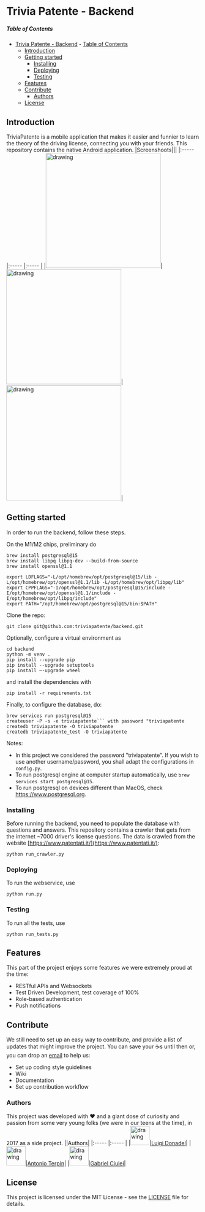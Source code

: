 # Trivia Patente - Backend
##### Table of Contents
- [Trivia Patente - Backend](#trivia-patente---backend)
        - [Table of Contents](#table-of-contents)
  - [Introduction](#introduction)
  - [Getting started](#getting-started)
    - [Installing](#installing)
    - [Deploying](#deploying)
    - [Testing](#testing)
  - [Features](#features)
  - [Contribute](#contribute)
    - [Authors](#authors)
  - [License](#license)

<a name="intro"></a>
## Introduction

TriviaPatente is a mobile application that makes it easier and funnier to learn the theory of the driving license, connecting you with your friends.
This repository contains the native Android application.
|Screenshoots|||
|:----- |:----- |:----- |
|<img src="https://github.com/triviapatente/triviapatente.github.io/blob/main/images/screen1.png" alt="drawing" width="300"/>|<img src="https://github.com/triviapatente/triviapatente.github.io/blob/main/images/screen2.png" alt="drawing" width="300"/>|<img src="https://github.com/triviapatente/triviapatente.github.io/blob/main/images/screen3.png" alt="drawing" width="300"/>|

<a name="getstarted"><a/>
## Getting started

In order to run the backend, follow these steps. 

On the M1/M2 chips, preliminary do
```console
brew install postgresql@15
brew install libpq libpq-dev --build-from-source
brew install openssl@1.1

export LDFLAGS="-L/opt/homebrew/opt/postgresql@15/lib -L/opt/homebrew/opt/openssl@1.1/lib -L/opt/homebrew/opt/libpq/lib"
export CPPFLAGS="-I/opt/homebrew/opt/postgresql@15/include -I/opt/homebrew/opt/openssl@1.1/include -I/opt/homebrew/opt/libpq/include"
export PATH="/opt/homebrew/opt/postgresql@15/bin:$PATH"
```

Clone the repo:
```console
git clone git@github.com:triviapatente/backend.git
```

Optionally, configure a virtual environment as
```console
cd backend
python -m venv .
pip install --upgrade pip
pip install --upgrade setuptools
pip install –-upgrade wheel
```
and install the dependencies with
```console
pip install -r requirements.txt
```

Finally, to configure the database, do:
```console
brew services run postgresql@15
createuser -P -s -e triviapatente``` with password "triviapatente
createdb triviapatente -O triviapatente
createdb triviapatente_test -O triviapatente
```

Notes:
+ In this project we considered the password "triviapatente". If you wish to use another username/password, you shall adapt the configurations in ```config.py```.
+ To run postgresql engine at computer startup automatically, use ```brew services start postgresql@15```.
+ To run postgresql on devices different than MacOS, check https://www.postgresql.org.

<a name="installing"><a/>
### Installing
Before running the backend, you need to populate the database with questions and answers. This repository contains a crawler that gets from the internet ~7000 driver's license questions. The data is crawled from the website [https://www.patentati.it/](https://www.patentati.it/):
```console
python run_crawler.py
```

### Deploying
To run the webservice, use
```console
python run.py
```

### Testing
To run all the tests, use
```console
python run_tests.py
```

<a name="features"></a>
## Features
This part of the project enjoys some features we were extremely proud at the time:
+ RESTful APIs and Websockets
+ Test Driven Development, test coverage of 100%
+ Role-based authentication
+ Push notifications

<a name="contribute"><a/>
## Contribute
We still need to set up an easy way to contribute, and provide a list of updates that might improve the project. You can save your ☕️s until then or, you
can drop an [email](mailto:luigi.donadel@gmail.com) to help us:
+ Set up coding style guidelines
+ Wiki
+ Documentation
+ Set up contribution workflow
<a name="authors"><a/>
### Authors
This project was developed with ❤️ and a giant dose of curiosity and passion from some very young folks (we were in our teens at the time), in 2017 as a side project.
||Authors|
|:----- |:----- |
|<img src="https://avatars.githubusercontent.com/u/7453120?v=4" alt="drawing" width="50"/>|[Luigi Donadel](https://luigidonadel.com)|
|<img src="https://avatars.githubusercontent.com/u/20773447?v=4" alt="drawing" width="50"/>|[Antonio Terpin](https://antonioterpin.com)|
|<img src="https://media.licdn.com/dms/image/C4D03AQGvkKpgIYl6jg/profile-displayphoto-shrink_200_200/0/1517931535631?e=1695859200&v=beta&t=uiddasmwI5VnP5TYdeuWd57geP_DArgR7vONoI901hk" alt="drawing" width="50"/>|[Gabriel Ciulei](https://www.linkedin.com/in/gabriel-ciulei)|

<a name="license"><a/>
## License
This project is licensed under the MIT License - see the [LICENSE](https://github.com/triviapatente/ios/blob/master/LICENSE) file for details.
